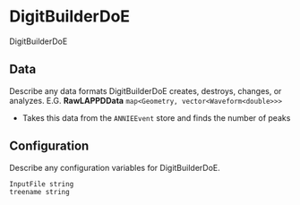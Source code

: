 # DigitBuilderDoE
DigitBuilderDoE
## Data
Describe any data formats DigitBuilderDoE creates, destroys, changes, or analyzes. E.G.
**RawLAPPDData** `map<Geometry, vector<Waveform<double>>>`
* Takes this data from the `ANNIEEvent` store and finds the number of peaks

## Configuration
Describe any configuration variables for DigitBuilderDoE.
```
InputFile string
treename string


```
